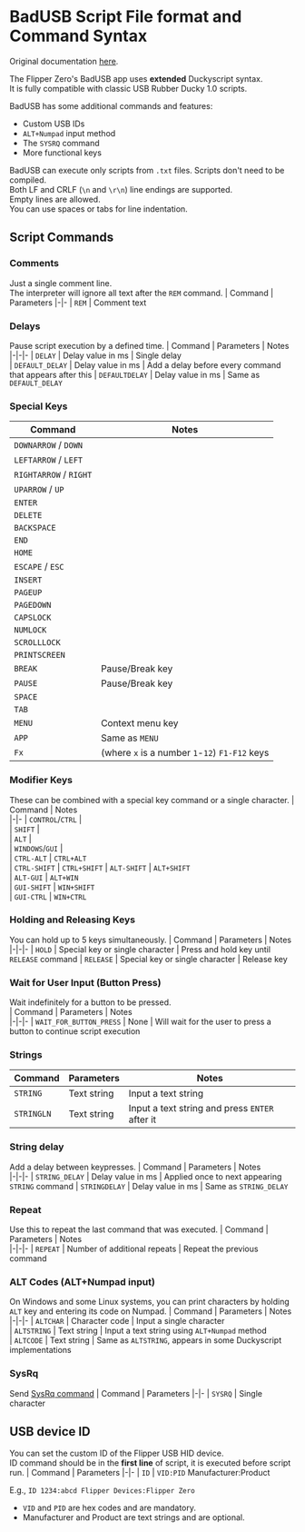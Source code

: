 


# BadUSB Script File format and Command Syntax

Original documentation [here](https://github.com/flipperdevices/flipperzero-firmware/blob/dev/documentation/file_formats/BadUsbScriptFormat.md).  

The Flipper Zero's BadUSB app uses **extended** Duckyscript syntax.  
It is fully compatible with classic USB Rubber Ducky 1.0 scripts.

BadUSB has some additional commands and features: 
* Custom USB IDs
* `ALT+Numpad` input method
* The `SYSRQ` command
* More functional keys



BadUSB can execute only scripts from `.txt` files.
Scripts don't need to be compiled.  
Both LF and CRLF (`\n` and `\r\n`) line endings are supported.  
Empty lines are allowed.  
You can use spaces or tabs for line indentation.


## Script Commands


### Comments
Just a single comment line.  
The interpreter will ignore all text after the `REM` command.
| Command   | Parameters
|-|-
| `REM`     | Comment text       


### Delays
Pause script execution by a defined time.
| Command         | Parameters        | Notes                               
|-|-|-
| `DELAY`         | Delay value in ms | Single delay                        
| `DEFAULT_DELAY` | Delay value in ms | Add a delay before every command that appears after this
| `DEFAULTDELAY`  | Delay value in ms | Same as `DEFAULT_DELAY`               


### Special Keys
| Command              | Notes            
|-|-
| `DOWNARROW` / `DOWN` |                  
| `LEFTARROW` / `LEFT` |                  
| `RIGHTARROW` / `RIGHT`|                  
| `UPARROW` / `UP`     |                  
| `ENTER`              |                  
| `DELETE`             |                  
| `BACKSPACE`          |                  
| `END`                |                  
| `HOME`               |                  
| `ESCAPE` / `ESC`     |                  
| `INSERT`             |                  
| `PAGEUP`             |                  
| `PAGEDOWN`           |                  
| `CAPSLOCK`           |                  
| `NUMLOCK`            |                  
| `SCROLLLOCK`         |                  
| `PRINTSCREEN`        |                  
| `BREAK`              | Pause/Break key  
| `PAUSE`              | Pause/Break key  
| `SPACE`              |                  
| `TAB`                |                  
| `MENU`               | Context menu key 
| `APP`                | Same as `MENU`     
| `Fx`                 | (where `x` is a number `1`-`12`) `F1-F12` keys 


### Modifier Keys
These can be combined with a special key command or a single character.
| Command          | Notes      
|-|-
| `CONTROL`/`CTRL` |            
| `SHIFT`          |            
| `ALT`            |            
| `WINDOWS`/`GUI`  |            
| `CTRL-ALT`       | `CTRL+ALT`   
| `CTRL-SHIFT`     | `CTRL+SHIFT` 
| `ALT-SHIFT`      | `ALT+SHIFT`  
| `ALT-GUI`        | `ALT+WIN`    
| `GUI-SHIFT`      | `WIN+SHIFT`  
| `GUI-CTRL`       | `WIN+CTRL`   


### Holding and Releasing Keys
You can hold up to 5 keys simultaneously.
| Command   | Parameters                      | Notes                                    
|-|-|-
| `HOLD`    | Special key or single character | Press and hold key until `RELEASE` command 
| `RELEASE` | Special key or single character | Release key                              


### Wait for User Input (Button Press)
Wait indefinitely for a button to be pressed.  
| Command                 | Parameters   | Notes                                                                 
|-|-|-
| `WAIT_FOR_BUTTON_PRESS` | None         | Will wait for the user to press a button to continue script execution 



### Strings
| Command    | Parameters  | Notes                                      
|- |-|-                         
| `STRING`   | Text string | Input a text string                          
| `STRINGLN` | Text string | Input a text string and press `ENTER` after it 


### String delay
Add a delay between keypresses.
| Command        | Parameters        | Notes                                         
|-|-|-
| `STRING_DELAY` | Delay value in ms | Applied once to next appearing `STRING` command 
| `STRINGDELAY`  | Delay value in ms | Same as `STRING_DELAY`                          


### Repeat
Use this to repeat the last command that was executed.
| Command   | Parameters                   | Notes                   
|-|-|-
| `REPEAT`  | Number of additional repeats | Repeat the previous command 


### ALT Codes (ALT+Numpad input) 
On Windows and some Linux systems, you can print characters by holding `ALT` key and entering its code on Numpad.
| Command     | Parameters     | Notes                                                           
|-|-|-
| `ALTCHAR`   | Character code | Input a single character                                          
| `ALTSTRING` | Text string    | Input a text string using `ALT+Numpad` method                       
| `ALTCODE`   | Text string    | Same as `ALTSTRING`, appears in some Duckyscript implementations 


### SysRq
Send [SysRq command](https://en.wikipedia.org/wiki/Magic_SysRq_key)
| Command   | Parameters
|-|-
| `SYSRQ`   | Single character  


## USB device ID
You can set the custom ID of the Flipper USB HID device.  
ID command should be in the **first line** of script, it is executed before script run.
| Command   | Parameters
|-|-
| `ID`      | `VID:PID` Manufacturer:Product

E.g., `ID 1234:abcd Flipper Devices:Flipper Zero`

* `VID` and `PID` are hex codes and are mandatory.  
* Manufacturer and Product are text strings and are optional.

